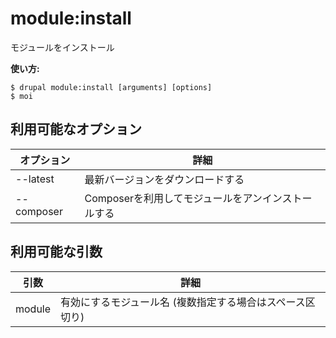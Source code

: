 # module:install
モジュールをインストール

**使い方:**
```
$ drupal module:install [arguments] [options]
$ moi  
```

## 利用可能なオプション
オプション | 詳細
-------|-------------
--latest | 最新バージョンをダウンロードする
--composer | Composerを利用してモジュールをアンインストールする

## 利用可能な引数
引数 | 詳細
---------|-------------
module | 有効にするモジュール名 (複数指定する場合はスペース区切り)
